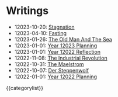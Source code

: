 # Writings

* 12023-10-20: [Stagnation](writings/stagnation.html)
* 12023-04-10: [Fasting](writings/fasting.html)
* 12023-01-26: [The Old Man And The Sea](writings/the_old_man_and_the_sea.html)
* 12023-01-01: [Year 12023 Planning](writings/year_12023_planning.html)
* 12023-01-01: [Year 12022 Reflection](writings/year_12022_reflection.html)
* 12022-11-08: [The Industrial Revolution](writings/the_industrial_revolution.html)
* 12022-10-31: [The Maelstrom](writings/the_maelstrom.html)
* 12022-10-07: [Der Steppenwolf](writings/der_steppenwolf.html)
* 12022-01-01: [Year 12022 Planning](writings/year_12022_planning.html)

{{categorylist}}

